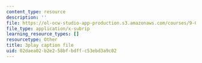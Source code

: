 ```yaml
---
content_type: resource
description: ''
file: https://ol-ocw-studio-app-production.s3.amazonaws.com/courses/9-00sc-introduction-to-psychology-fall-2011/02daea02b2e258bfbdffc53ebd3a9c02_lanmHS0JwYI.vtt
file_type: application/x-subrip
learning_resource_types: []
resourcetype: Other
title: 3play caption file
uid: 02daea02-b2e2-58bf-bdff-c53ebd3a9c02
---
```

